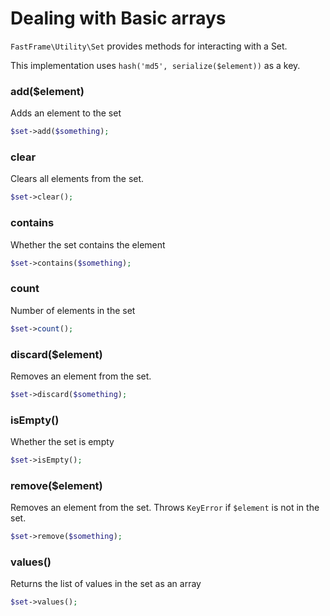 # Dealing with Basic arrays

`FastFrame\Utility\Set` provides methods for interacting with a Set.

This implementation uses `hash('md5', serialize($element))` as a key.

### add($element)

Adds an element to the set

```php
$set->add($something);
```

### clear

Clears all elements from the set.

```php
$set->clear();
```

### contains

Whether the set contains the element

```php
$set->contains($something);
```

### count

Number of elements in the set

```php
$set->count();
```

### discard($element)

Removes an element from the set.

```php
$set->discard($something);
```

### isEmpty()

Whether the set is empty

```php
$set->isEmpty();
```

### remove($element)

Removes an element from the set. Throws `KeyError` if `$element` is not in the set.

```php
$set->remove($something);
```

### values()

Returns the list of values in the set as an array

```php
$set->values();
```